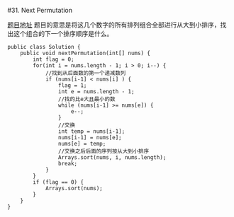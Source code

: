 #31. Next Permutation

[题目地址](https://leetcode.com/problems/next-permutation/)
题目的意思是将这几个数字的所有排列组合全部进行从大到小排序，找出这个组合的下一个排序顺序是什么。
```
public class Solution {
    public void nextPermutation(int[] nums) {
        int flag = 0;
        for(int i = nums.length - 1; i > 0; i--) {
            //找到从后面数的第一个递减数列
            if (nums[i-1] < nums[i] ) {
                flag = 1;
                int e = nums.length - 1;
                //找的比e大且最小的数
                while (nums[i-1] >= nums[e]) {
                    e--;
                }
                //交换
                int temp = nums[i-1];
                nums[i-1] = nums[e];
                nums[e] = temp;
                //交换之后后面的序列按从大到小排序
                Arrays.sort(nums, i, nums.length);
                break;
            }
        }
        if (flag == 0) {
            Arrays.sort(nums);
        }
    }
}
```